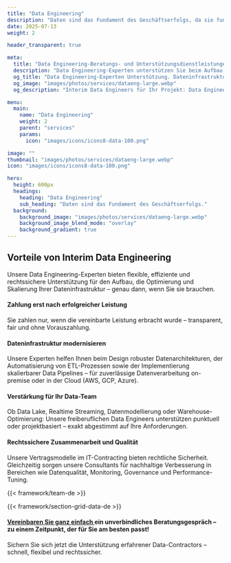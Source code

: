 ```yaml
---
title: "Data Engineering"
description: "Daten sind das Fundament des Geschäftserfolgs, da sie fundierte Entscheidungen, Innovationen und Anpassungsfähigkeit ermöglichen."
date: 2025-07-13
weight: 2

header_transparent: true

meta: 
  title: "Data Engineering-Beratungs- und Unterstützungsdienstleistungen"
  description: "Data Engineering-Experten unterstützen Sie beim Aufbau, der Optimierung und Skalierung Ihrer Dateninfrastruktur."
  og_title: "Data Engineering-Experten Unterstützung. Dateninfrastruktur optimieren"
  og_image: "images/photos/services/dataeng-large.webp"
  og_description: "Interim Data Engineers für Ihr Projekt: Data Engineering Consulting für zuverlässige, skalierbare Datenpipelines – mit erfahrenen Freiberuflern."

menu:
  main:
    name: "Data Engineering"
    weight: 2
    parent: "services"
    params:
      icon: "images/icons/icons8-data-100.png"

image: ""
thumbnail: "images/photos/services/dataeng-large.webp"
icon: "images/icons/icons8-data-100.png"

hero:
  height: 600px
  headings:
    heading: "Data Engineering"
    sub_heading: "Daten sind das Fundament des Geschäftserfolgs."
  background:
    background_image: "images/photos/services/dataeng-large.webp"
    background_image_blend_mode: "overlay"
    background_gradient: true
---
```


## Vorteile von Interim Data Engineering
Unsere Data Engineering-Experten bieten flexible, effiziente und rechtssichere Unterstützung für den Aufbau, die Optimierung und Skalierung Ihrer Dateninfrastruktur – genau dann, wenn Sie sie brauchen.

#### <i class="fas fa-check mr-1 primary-color"></i> Zahlung erst nach erfolgreicher Leistung
Sie zahlen nur, wenn die vereinbarte Leistung erbracht wurde – transparent, fair und ohne Vorauszahlung.
#### <i class="fas fa-check mr-1 primary-color"></i> Dateninfrastruktur modernisieren
Unsere Experten helfen Ihnen beim Design robuster Datenarchitekturen, der Automatisierung von ETL-Prozessen sowie der Implementierung skalierbarer Data Pipelines – für zuverlässige Datenverarbeitung on-premise oder in der Cloud (AWS, GCP, Azure).
#### <i class="fas fa-check mr-1 primary-color"></i> Verstärkung für Ihr Data-Team
Ob Data Lake, Realtime Streaming, Datenmodellierung oder Warehouse-Optimierung: Unsere freiberuflichen Data Engineers unterstützen punktuell oder projektbasiert – exakt abgestimmt auf Ihre Anforderungen.
#### <i class="fas fa-check mr-1 primary-color"></i> Rechtssichere Zusammenarbeit und Qualität
Unsere Vertragsmodelle im IT-Contracting bieten rechtliche Sicherheit. Gleichzeitig sorgen unsere Consultants für nachhaltige Verbesserung in Bereichen wie Datenqualität, Monitoring, Governance und Performance-Tuning.

{{< framework/team-de >}}

{{< framework/section-grid-data-de >}}

#### <a href="https://calendly.com/customer-ci-cloud/cirro-cloud-consulting">Vereinbaren Sie ganz einfach </a> ein unverbindliches Beratungsgespräch – zu einem Zeitpunkt, der für Sie am besten passt!
Sichern Sie sich jetzt die Unterstützung erfahrener Data-Contractors – schnell, flexibel und rechtssicher.